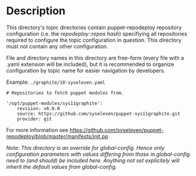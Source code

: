 Description
===========

This directory's topic directories contain puppet-repodeploy repository
configuration (i.e. the *repodeploy::repos hash*) specifiying all repositories
required to configure the topic configuration in question. This directory must
not contain any other configuration.

File and directory names in this directory are free-form (every file with a
.yaml extension will be included), but it is recommended to organize
configuration by topic name for easier navigation by developers.

Example: `./graphite/10-syseleven.yaml`

    # Repositories to fetch puppet modules from.

    '/opt/puppet-modules/sys11graphite':
        revision: v6.0.0
        source: https://github.com/syseleven/puppet-sys11graphite.git
        provider: git

For more information see 
https://github.com/syseleven/puppet-repodeploy/blob/master/manifests/init.pp

*Note: This directory is an override for global-config. Hence only configuration
parameters with values differing from those in global-config need to (and
should) be included here. Anything not set explicitely will inherit the default
values from global-config.*
